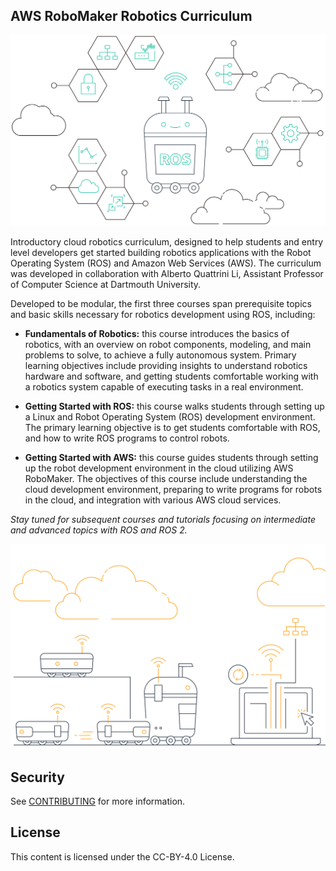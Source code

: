 ## AWS RoboMaker Robotics Curriculum

![ros-cloud](ros-cloud.png)

Introductory cloud robotics curriculum, designed to help students and entry level developers get started building robotics applications with the Robot Operating System (ROS) and Amazon Web Services (AWS). The curriculum was developed in collaboration with Alberto Quattrini Li, Assistant Professor of Computer Science at Dartmouth University.

Developed to be modular, the first three courses span prerequisite topics and basic skills necessary for robotics development using ROS, including:

*  **Fundamentals of Robotics:** this course introduces the basics of robotics, with an overview on robot components, modeling, and main problems to solve, to achieve a fully autonomous system. Primary learning objectives include providing insights to understand robotics hardware and software, and getting students comfortable working with a robotics system capable of executing tasks in a real environment.

* **Getting Started with ROS:** this course walks students through setting up a Linux and Robot Operating System (ROS) development environment. The primary learning objective is to get students comfortable with ROS, and how to write ROS programs to control robots.

* **Getting Started with AWS:** this course guides students through setting up the robot development environment in the cloud utilizing AWS RoboMaker. The objectives of this course include understanding the cloud development environment, preparing to write programs for robots in the cloud, and integration with various AWS cloud services.

_Stay tuned for subsequent courses and tutorials focusing on intermediate and advanced topics with ROS and ROS 2._

![robot-fleet](robot-fleet.png)

## Security

See [CONTRIBUTING](CONTRIBUTING.md#security-issue-notifications) for more information.

## License

This content is licensed under the CC-BY-4.0 License.
